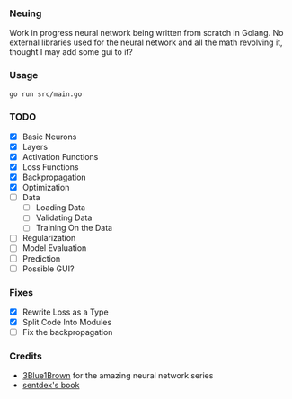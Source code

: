### Neuing

Work in progress neural network being written from scratch in Golang. No external libraries used for the neural network and all the math revolving it, thought I may add some gui to it?

### Usage

```bash
go run src/main.go
```

### TODO
- [x] Basic Neurons
- [x] Layers
- [x] Activation Functions
- [x] Loss Functions
- [x] Backpropagation
- [x] Optimization
- [ ] Data
  - [ ] Loading Data
  - [ ] Validating Data
  - [ ] Training On the Data
- [ ] Regularization
- [ ] Model Evaluation
- [ ] Prediction
- [ ] Possible GUI?

### Fixes
- [x] Rewrite Loss as a Type
- [x] Split Code Into Modules
- [ ] Fix the backpropagation

### Credits
- [3Blue1Brown](https://www.youtube.com/channel/UCYO_jab_esuFRV4b17AJtAw) for the amazing neural network series
- [sentdex's book](https://nnfs.io/)
